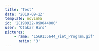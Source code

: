 ```yaml
---
title: 'Test'
date: '2019-09-22'
template: novinka
id: '20190922-090044000'
user: 'Otakar Hirs'
pictures:
    - name: '1569135644_Piet_Program.gif'
      ratio: '3'
---
```

 
